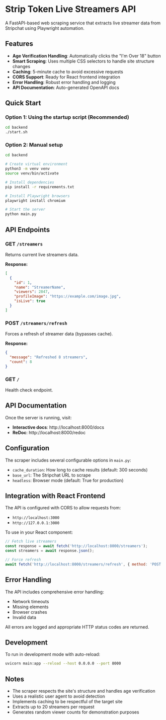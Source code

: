 # Strip Token Live Streamers API

A FastAPI-based web scraping service that extracts live streamer data from Stripchat using Playwright automation.

## Features

- **Age Verification Handling**: Automatically clicks the "I'm Over 18" button
- **Smart Scraping**: Uses multiple CSS selectors to handle site structure changes
- **Caching**: 5-minute cache to avoid excessive requests
- **CORS Support**: Ready for React frontend integration
- **Error Handling**: Robust error handling and logging
- **API Documentation**: Auto-generated OpenAPI docs

## Quick Start

### Option 1: Using the startup script (Recommended)
```bash
cd backend
./start.sh
```

### Option 2: Manual setup
```bash
cd backend

# Create virtual environment
python3 -m venv venv
source venv/bin/activate

# Install dependencies
pip install -r requirements.txt

# Install Playwright browsers
playwright install chromium

# Start the server
python main.py
```

## API Endpoints

### GET `/streamers`
Returns current live streamers data.

**Response:**
```json
[
  {
    "id": 1,
    "name": "StreamerName",
    "viewers": 2847,
    "profileImage": "https://example.com/image.jpg",
    "isLive": true
  }
]
```

### POST `/streamers/refresh`
Forces a refresh of streamer data (bypasses cache).

**Response:**
```json
{
  "message": "Refreshed 8 streamers",
  "count": 8
}
```

### GET `/`
Health check endpoint.

## API Documentation

Once the server is running, visit:
- **Interactive docs**: http://localhost:8000/docs
- **ReDoc**: http://localhost:8000/redoc

## Configuration

The scraper includes several configurable options in `main.py`:

- `cache_duration`: How long to cache results (default: 300 seconds)
- `base_url`: The Stripchat URL to scrape
- `headless`: Browser mode (default: True for production)

## Integration with React Frontend

The API is configured with CORS to allow requests from:
- `http://localhost:3000`
- `http://127.0.0.1:3000`

To use in your React component:

```javascript
// Fetch live streamers
const response = await fetch('http://localhost:8000/streamers');
const streamers = await response.json();

// Force refresh
await fetch('http://localhost:8000/streamers/refresh', { method: 'POST' });
```

## Error Handling

The API includes comprehensive error handling:
- Network timeouts
- Missing elements
- Browser crashes
- Invalid data

All errors are logged and appropriate HTTP status codes are returned.

## Development

To run in development mode with auto-reload:

```bash
uvicorn main:app --reload --host 0.0.0.0 --port 8000
```

## Notes

- The scraper respects the site's structure and handles age verification
- Uses a realistic user agent to avoid detection
- Implements caching to be respectful of the target site
- Extracts up to 20 streamers per request
- Generates random viewer counts for demonstration purposes 